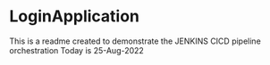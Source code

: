 # LoginApplication

This is a readme created to demonstrate the JENKINS CICD pipeline orchestration
Today is 25-Aug-2022
